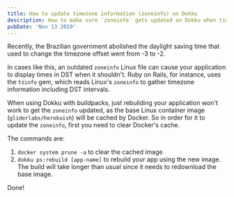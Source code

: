 ```yaml
---
title: How to update timezone information (zoneinfo) on Dokku
description: How to make sure `zoneinfo` gets updated on Dokku when timezone rules change
pubDate: 'Nov 13 2019'
---
```


Recently, the Brazilian government abolished the daylight saving time that used to change the timezone offset went from -3 to -2.

In cases like this, an outdated `zoneinfo` Linux file can cause your application to display times in DST when it shouldn't. Ruby on Rails, for instance, uses the `tzinfo` gem, which reads Linux's `zoneinfo` to gather timezone information including DST intervals.

When using Dokku with buildpacks, just rebuilding your application won't work to get the `zoneinfo` updated, as the base Linux container image (`gliderlabs/herokuish`) will be cached by Docker. So in order for it to update the `zoneinfo`, first you need to clear Docker's cache.

The commands are:

1. `docker system prune -a` to clear the cached image
2. `dokku ps:rebuild [app-name]` to rebuild your app using the new image. The build will take longer than usual since it needs to redownload the base image.

Done!

